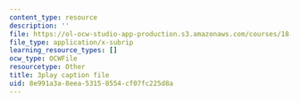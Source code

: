 ```yaml
---
content_type: resource
description: ''
file: https://ol-ocw-studio-app-production.s3.amazonaws.com/courses/18-06sc-linear-algebra-fall-2011/8e991a3a8eea53158554cf07fc225d8a_55AoWKZZtww.vtt
file_type: application/x-subrip
learning_resource_types: []
ocw_type: OCWFile
resourcetype: Other
title: 3play caption file
uid: 8e991a3a-8eea-5315-8554-cf07fc225d8a
---
```


